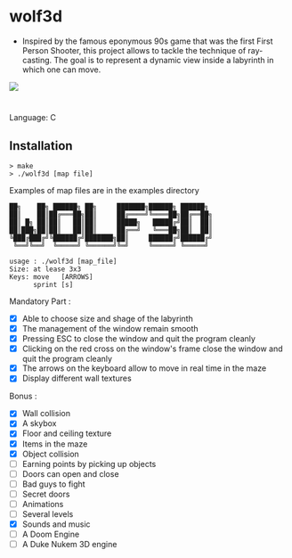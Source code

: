 # wolf3d
- Inspired by the famous eponymous 90s game that was the first First Person Shooter, this project allows to tackle the technique of ray-casting. The goal is to represent a dynamic view inside a labyrinth in which one can move.

![](wolf3dex.gif)

#
Language: C

## Installation
```
> make
> ./wolf3d [map file]
```
Examples of map files are in the examples directory

```
██╗    ██╗ ██████╗ ██╗     ███████╗██████╗ ██████╗
██║    ██║██╔═══██╗██║     ██╔════╝╚════██╗██╔══██╗
██║ █╗ ██║██║   ██║██║     █████╗   █████╔╝██║  ██║
██║███╗██║██║   ██║██║     ██╔══╝   ╚═══██╗██║  ██║
╚███╔███╔╝╚██████╔╝███████╗██║     ██████╔╝██████╔╝
 ╚══╝╚══╝  ╚═════╝ ╚══════╝╚═╝     ╚═════╝ ╚═════╝

usage : ./wolf3d [map_file]
Size: at lease 3x3
Keys: move   [ARROWS]
      sprint [s]
```

Mandatory Part :
- [X] Able to choose size and shage of the labyrinth
- [X] The management of the window remain smooth
- [X] Pressing ESC to close the window and quit the program cleanly
- [X] Clicking on the red cross on the window's frame close the window and quit the program cleanly
- [X] The arrows on the keyboard allow to move in real time in the maze
- [X] Display different wall textures

Bonus :
- [X] Wall collision
- [X] A skybox
- [X] Floor and ceiling texture
- [X] Items in the maze
- [X] Object collision
- [ ] Earning points by picking up objects
- [ ] Doors can open and close
- [ ] Bad guys to fight
- [ ] Secret doors
- [ ] Animations
- [ ] Several levels
- [X] Sounds and music
- [ ] A Doom Engine
- [ ] A Duke Nukem 3D engine

